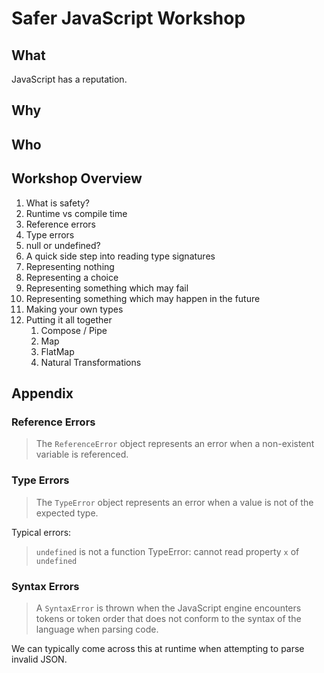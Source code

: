 # Safer JavaScript Workshop

## What

JavaScript has a reputation.

## Why

## Who

## Workshop Overview

1. What is safety?
1. Runtime vs compile time
1. Reference errors
1. Type errors
1. null or undefined?
1. A quick side step into reading type signatures
1. Representing nothing
1. Representing a choice
1. Representing something which may fail
1. Representing something which may happen in the future
1. Making your own types
1. Putting it all together
    1. Compose / Pipe
    1. Map
    1. FlatMap
    1. Natural Transformations

## Appendix

### Reference Errors

> The `ReferenceError` object represents an error when a non-existent variable is referenced.

### Type Errors

> The `TypeError` object represents an error when a value is not of the expected type.

Typical errors:

> `undefined` is not a function
> TypeError: cannot read property `x` of `undefined`

### Syntax Errors

> A `SyntaxError` is thrown when the JavaScript engine encounters tokens or token order that does not conform to the syntax of the language when parsing code.

We can typically come across this at runtime when attempting to parse invalid JSON.
